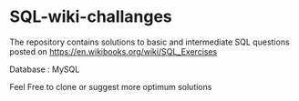 # SQL-wiki-challanges

The repository contains solutions to basic and intermediate SQL questions posted on https://en.wikibooks.org/wiki/SQL_Exercises 

Database : MySQL

Feel Free to clone or suggest more optimum solutions
